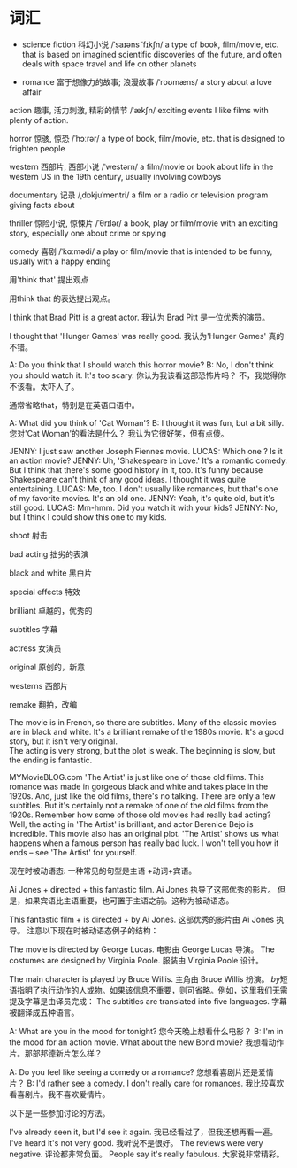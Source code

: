 # 词汇

* science fiction 科幻小说 /ˈsaɪəns ˈfɪkʃn/
a type of book, film/movie, etc. that is based on imagined scientific discoveries of the future, and often deals with space travel and life on other planets

* romance 富于想像力的故事; 浪漫故事
/ˈroʊmæns/ a story about a love affair

action 趣事, 活力刺激, 精彩的情节 /ˈækʃn/
exciting events I like films with plenty of action.

horror 惊骇, 惊恐 /ˈhɔːrər/
a type of book, film/movie, etc. that is designed to frighten people

western 西部片, 西部小说 /ˈwestərn/
a film/movie or book about life in the western US in the 19th century, usually involving cowboys

documentary 记录 /ˌdɒkjuˈmentri/
a film or a radio or television program giving facts about

thriller 惊险小说, 惊悚片 /ˈθrɪlər/
a book, play or film/movie with an exciting story, especially one about crime or spying

comedy 喜剧 /ˈkɑːmədi/
a play or film/movie that is intended to be funny, usually with a happy ending



用'think that' 提出观点
 
用think that 的表达提出观点。
 

I think that Brad Pitt is a great actor.	我认为 Brad Pitt 是一位优秀的演员。

I thought that 'Hunger Games' was really good.	我认为'Hunger Games' 真的不错。

A: Do you think that I should watch this horror movie?
B: No, I don't think you should watch it. It's too scary.	你认为我该看这部恐怖片吗？
不，我觉得你不该看。太吓人了。
 
通常省略that，特别是在英语口语中。
 
A: What did you think of 'Cat Woman'?
B: I thought it was fun, but a bit silly.	您对'Cat Woman'的看法是什么？
我认为它很好笑，但有点傻。


JENNY: I just saw another Joseph Fiennes movie.
LUCAS: Which one  ? Is it an action  movie?
JENNY: Uh, 'Shakespeare in Love.' It's a romantic comedy. But I think that  there's some good history in it, too. It's funny because Shakespeare can't think of any good ideas. I thought  it was quite entertaining.
LUCAS: Me, too. I don't usually like  romances, but that's one of my favorite movies. It's an old one.
JENNY: Yeah, it's quite old, but it's still good.
LUCAS: Mm-hmm. Did you watch it with your kids?
JENNY: No, but I think I could  show this one to my kids.


shoot
射击

bad acting
拙劣的表演

black and white
黑白片

special effects
特效

brilliant
卓越的，优秀的

subtitles
字幕

actress
女演员

original
原创的，新意

westerns
西部片

remake
翻拍，改编


The movie is in French, so there are subtitles.	
Many of the classic movies are in black and white.
It's a brilliant remake of the 1980s movie.	
It's a good story, but it isn't very original.	
The acting is very strong, but the plot is weak.
The beginning is slow, but the ending is fantastic.


MYMovieBLOG.com
'The Artist' is just like one of those old films. This romance was made in gorgeous black and white and takes place in the 1920s. And, just like the old films, there's no talking. There are only a few subtitles. But it's certainly not a remake of one of the old films from the 1920s. Remember how some of those old movies had really bad acting? Well, the acting in 'The Artist' is brilliant, and actor Berenice Bejo is incredible. This movie also has an original plot. 'The Artist' shows us what happens when a famous person has really bad luck. I won't tell you how it ends – see 'The Artist' for yourself.



现在时被动语态: 一种常见的句型是主语 +动词+宾语。

Ai Jones + directed + this fantastic film.	Ai Jones 执导了这部优秀的影片。
但是，如果宾语比主语重要，也可置于主语之前。这称为被动语态。

This fantastic film + is directed + by Ai Jones.	这部优秀的影片由 Ai Jones 执导。
注意以下现在时被动语态例子的结构：

The movie is directed by George Lucas.	电影由 George Lucas 导演。
The costumes are designed by Virginia Poole.
服装由 Virginia Poole 设计。

The main character is played by Bruce Willis.	主角由 Bruce Willis 扮演。
*by*短语指明了执行动作的人或物。如果该信息不重要，则可省略。例如，这里我们无需提及字幕是由译员完成：
The subtitles are translated into five languages.	字幕被翻译成五种语言。


A: What are you in the mood for tonight?                                        您今天晚上想看什么电影？
B: I'm in the mood for an action movie. What about the new Bond movie?	 	我想看动作片。那部邦德新片怎么样？
 
A: Do you feel like seeing a comedy or a romance?	 	您想看喜剧片还是爱情片？
B: I'd rather see a comedy. I don't really care for romances.	 	我比较喜欢看喜剧片。我不喜欢爱情片。
 
以下是一些参加讨论的方法。
 
I've already seen it, but I'd see it again.	 	我已经看过了，但我还想再看一遍。
I've heard it's not very good.	 	我听说不是很好。
The reviews were very negative.	 	评论都非常负面。
People say it's really fabulous.	 	大家说非常精彩。
